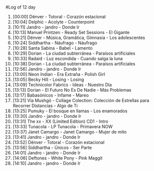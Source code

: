 #Log of 12 day

1. [00:00] Dënver - Totoral - Corazón estacional
1. [10:04] Delphic - Acolyte - Counterpoint
1. [10:11] Jandro - jandro - Donde Ir
1. [10:13] Manuel Printzen - Ready Set Sessions - El Gigante
1. [10:21] Dënver - Música, Gramática, Gimnasia - Los adolescentes
1. [10:24] Siddhartha - Náufrago - Náufrago
1. [10:28] Santa Sabina - Babel - Lamento
1. [10:29] Dorian - La ciudad subterránea - Paraísos artificiales
1. [10:33] Radaid - Luz escondida - Cuando salga la luna
1. [10:38] Dorian - La ciudad subterránea - Paraísos artificiales
1. [12:56] Jandro - jandro - Donde Ir
1. [13:00] Neon Indian - Era Extraña - Polish Girl
1. [13:05] Becky Hill - Losing - Losing
1. [13:09] Technicolor Fabrics - Ideas - Nuestro Día
1. [13:13] Dorian - El Futuro No Es De Nadie - Más Problemas
1. [13:17] Babasónicos - Infame - Mareo
1. [13:21] Vía Mushgó - Collage Colection: Colección de Estrellas para Recorrer Distancias - Algo de Ti
1. [13:25] Pumuky - El bosque en llamas - Los enamorados
1. [13:30] Jandro - jandro - Donde Ir
1. [13:31] The xx - XX (Limited Edition) CD1 - Intro
1. [13:33] Tunacola - LP Tunacola - Primavera NOW
1. [13:37] Janet Camargo - Janet Camargo - Mujer de mito
1. [13:41] Jandro - jandro - Donde Ir
1. [13:52] Dënver - Totoral - Corazón estacional
1. [13:56] Siddhartha - Únicos - Ser Parte
1. [14:01] Jandro - jandro - Donde Ir
1. [14:06] Deftones - White Pony - Pink Maggit
1. [14:10] Jandro - jandro - Donde Ir
